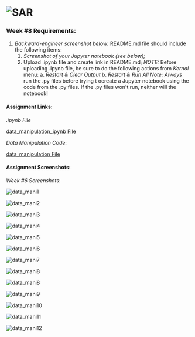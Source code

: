 # ![SAR](../img/favicon.png)

### Week #8 Requirements:

1. *Backward-engineer screenshot below:* README.md file should include the following items:
    1. *Screenshot of your Jupyter notebook (see below);*
    2. Upload .ipynb file and create link in README.md;
        *NOTE:* Before uploading .ipynb file, be sure to do the following actions from *Kernal* menu:
            a. *Restart & Clear Output*
            b. *Restart & Run All*
    *Note: Always* run the .py files before trying t ocreate a Jupyter notebook using the code from the .py files. If the .py files won't run, neither will the notebook!

#### Assignment Links:

*.ipynb File*

[data_manipulation_ipynb File](data_manipulation.ipynb)

*Data Manipulation Code*:

[data_manipulation File](data_manipulation.py)

#### Assignment Screenshots:

*Week #6 Screenshots*:

![data_mani1](img/data_mani1.png)

![data_mani2](img/data_mani2.png)

![data_mani3](img/data_mani3.png)

![data_mani4](img/data_mani4.png)

![data_mani5](img/data_mani5.png)

![data_mani6](img/data_mani6.png)

![data_mani7](img/data_mani7.png)

![data_mani8](img/data_mani8.png)

![data_mani8](img/data_mani8.png)

![data_mani9](img/data_mani9.png)

![data_mani10](img/data_mani10.png)

![data_mani11](img/data_mani11.png)

![data_mani12](img/data_mani12.png)